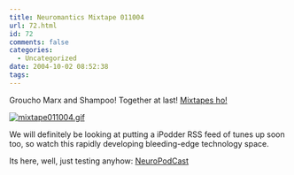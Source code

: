 ```yaml
---
title: Neuromantics Mixtape 011004
url: 72.html
id: 72
comments: false
categories:
  - Uncategorized
date: 2004-10-02 08:52:38
tags:
---
```


Groucho Marx and Shampoo! Together at last! [Mixtapes ho!](https://www.neuromantics.net/mixtapes)

[![mixtape011004.gif](https://www.neuromantics.net/bunker/images/mixtape011004-tm.jpg "mixtape011004.gif")](https://www.neuromantics.net/mixtapes/)

We will definitely be looking at putting a iPodder RSS feed of tunes up soon too, so watch this rapidly developing bleeding-edge technology space.

Its here, well, just testing anyhow: [NeuroPodCast](https://www.neuromantics.net/neuropodcast.xml)
